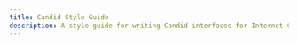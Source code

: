 ```yaml
---
title: Candid Style Guide
description: A style guide for writing Candid interfaces for Internet Computer canisters.
---
```

